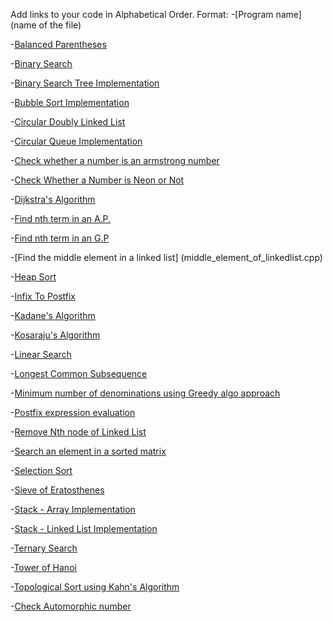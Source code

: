 Add links to your code in Alphabetical Order.
Format: -[Program name](name of the file)

-[Balanced Parentheses](balance_paranthesis.cpp)

-[Binary Search](BinarySearch.cpp)

-[Binary Search Tree Implementation](BinarySearchTree.cpp)

-[Bubble Sort Implementation](BubbleSort.cpp)

-[Circular Doubly Linked List](Circular_Doubly_Linked_List.cpp)

-[Circular Queue Implementation](Circular_Queue_Cpp.cpp)

-[Check whether a number is an armstrong number](Check_Armstrong_Number.cpp)

-[Check Whether a Number is Neon or Not](NeonNumber.cpp)

-[Dijkstra's Algorithm](Dijkstra.cpp)

-[Find nth term in an A.P.](nth_term_ap.cpp)

-[Find nth term in an G.P](nth-term-gp.cpp)

-[Find the middle element in a linked list] (middle_element_of_linkedlist.cpp)

-[Heap Sort](heap_sort.cpp)

-[Infix To Postfix](infixToPostStack.cpp)

-[Kadane's Algorithm](KadaneAlgo.cpp)

-[Kosaraju's Algorithm](kosarajualgo.cpp)

-[Linear Search](linear_search.cpp)

-[Longest Common Subsequence](longest_common_subseq.cpp)

-[Minimum number of denominations using Greedy algo approach](MinDenominations_GreedyAlgo.cpp)

-[Postfix expression evaluation](evalPostfixStack.cpp)

-[Remove Nth node of Linked List](Remove_Nth_node_of_Linked_List.cpp)

-[Search an element in a sorted matrix](Search_Sorted_Matrix.cpp)

-[Selection Sort](selection_sort.cpp)

-[Sieve of Eratosthenes](sieve_of_eratosthenes.cpp)

-[Stack - Array Implementation](stackByArray.cpp)

-[Stack - Linked List Implementation](stackByLinkedList.cpp)

-[Ternary Search](ternary_search.cpp)

-[Tower of Hanoi](TowerOfHanoi.cpp)

-[Topological Sort using Kahn's Algorithm](kahn-algorithm.cpp)

-[Check Automorphic number](automorphic.cpp)
